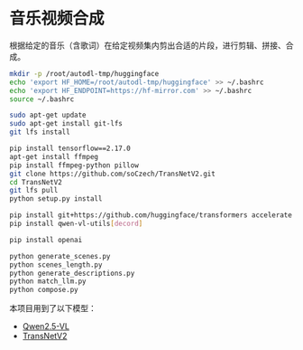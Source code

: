 # 音乐视频合成

根据给定的音乐（含歌词）在给定视频集内剪出合适的片段，进行剪辑、拼接、合成。

```sh
mkdir -p /root/autodl-tmp/huggingface
echo 'export HF_HOME=/root/autodl-tmp/huggingface' >> ~/.bashrc
echo 'export HF_ENDPOINT=https://hf-mirror.com' >> ~/.bashrc
source ~/.bashrc
```

```sh
sudo apt-get update
sudo apt-get install git-lfs
git lfs install
```

```sh
pip install tensorflow==2.17.0
apt-get install ffmpeg
pip install ffmpeg-python pillow
git clone https://github.com/soCzech/TransNetV2.git
cd TransNetV2
git lfs pull
python setup.py install
```

```sh
pip install git+https://github.com/huggingface/transformers accelerate flash-attn
pip install qwen-vl-utils[decord]
```

```sh
pip install openai
```

```sh
python generate_scenes.py
python scenes_length.py
python generate_descriptions.py
python match_llm.py
python compose.py
```

本项目用到了以下模型：
- [Qwen2.5-VL](https://github.com/QwenLM/Qwen2.5-VL)
- [TransNetV2](https://github.com/soCzech/TransNetV2)